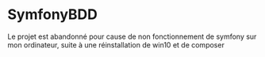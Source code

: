 # SymfonyBDD

Le projet est abandonné pour cause de non fonctionnement de symfony sur mon ordinateur, suite à une réinstallation de win10 et de composer
